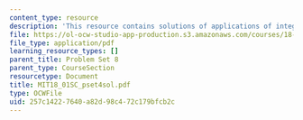 ```yaml
---
content_type: resource
description: 'This resource contains solutions of applications of integration problems. '
file: https://ol-ocw-studio-app-production.s3.amazonaws.com/courses/18-01sc-single-variable-calculus-fall-2010/257c14227640a82d98c472c179bfcb2c_MIT18_01SC_pset4sol.pdf
file_type: application/pdf
learning_resource_types: []
parent_title: Problem Set 8
parent_type: CourseSection
resourcetype: Document
title: MIT18_01SC_pset4sol.pdf
type: OCWFile
uid: 257c1422-7640-a82d-98c4-72c179bfcb2c
---
```

